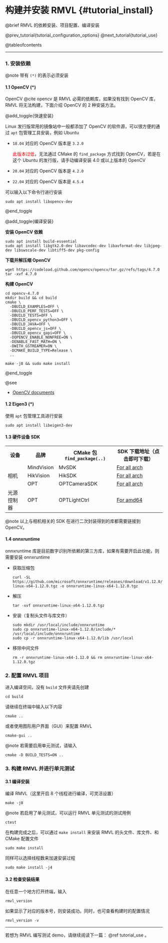 构建并安装 RMVL {#tutorial_install}
============

@brief RMVL 的依赖安装、项目配置、编译安装

@prev_tutorial{tutorial_configuration_options}
@next_tutorial{tutorial_use}

@tableofcontents

------

### 1. 安装依赖

@note 带有 `(*)` 的表示必须安装

#### 1.1 OpenCV (*)

OpenCV @cite opencv 是 RMVL 必需的依赖库，如果没有找到 OpenCV 库，RMVL 将无法构建，下面介绍 OpenCV 的 2 种安装方法。
 
@add_toggle{快速安装}

Linux 发行版常用的镜像站中一般都添加了 OpenCV 的软件源，可以很方便的通过 `apt` 包管理工具安装，例如 Ubuntu

- `18.04` 对应的 OpenCV 版本是 `3.2.0`
  
  <span style="color: red">此版本过低</span>，无法通过 CMake 的 `find_package` 方式找到 OpenCV，若是在这个 Ubuntu 的发行版，请手动编译安装 4.0 或以上版本的 OpenCV

- `20.04` 对应的 OpenCV 版本是 `4.2.0`

- `22.04` 对应的 OpenCV 版本是 `4.5.4`

可以输入以下命令行进行安装

```shell
sudo apt install libopencv-dev
```

@end_toggle

@add_toggle{编译安装}

**安装 OpenCV 依赖**

```shell
sudo apt install build-essential
sudo apt install libgtk2.0-dev libavcodec-dev libavformat-dev libjpeg-dev libswscale-dev libtiff5-dev pkg-config
```

**下载并解压缩 OpenCV**

```shell
wget https://codeload.github.com/opencv/opencv/tar.gz/refs/tags/4.7.0
tar -xvf 4.7.0
```

**构建 OpenCV**

```shell
cd opencv-4.7.0
mkdir build && cd build
cmake \
  -DBUILD_EXAMPLES=OFF \
  -DBUILD_PERF_TESTS=OFF \
  -DBUILD_TESTS=OFF \
  -DBUILD_opencv_python3=OFF \
  -DBUILD_JAVA=OFF \
  -DBUILD_opencv_js=OFF \
  -DBUILD_opencv_gapi=OFF \
  -DOPENCV_ENABLE_NONFREE=ON \
  -DENABLE_FAST_MATH=ON \
  -DWITH_GSTREAMER=ON \
  -DCMAKE_BUILD_TYPE=Release \
  ..

make -j8 && sudo make install
```

@end_toggle

@see
- [OpenCV documents](https://docs.opencv.org/4.x/)

#### 1.2 Eigen3 (*)

使用 `apt` 包管理工具进行安装

```shell
sudo apt install libeigen3-dev
```

#### 1.3 硬件设备 SDK

<table class="markdownTable">
<tr class="markdownTableHead">
  <th class="markdownTableHeadCenter">设备</th>
  <th class="markdownTableHeadCenter">品牌</th>
  <th class="markdownTableHeadCenter">CMake 包 <code>find_package(..)</code></th>
  <th class="markdownTableHeadCenter">SDK 下载地址（点击即可下载）</th></tr>
<tr class="markdownTableRowOdd">
  <td class="markdownTableBodyCenter" rowspan="3">相机</td>
  <td class="markdownTableBodyCenter">MindVision</td>
  <td class="markdownTableBodyCenter">MvSDK</td>
  <td class="markdownTableBodyCenter">
    <a href="https://www.mindvision.com.cn/uploadfiles/SDK/linuxSDK_V2.1.0.37.tar.gz">For all arch</a>
  </td></tr>
<tr class="markdownTableRowEven">
  <td class="markdownTableBodyCenter">HikVision</td>
  <td class="markdownTableBodyCenter">HikSDK</td>
  <td class="markdownTableBodyCenter">
    <a href="https://www.hikrobotics.com/cn2/source/support/software/MVS_STD_GML_V2.1.2_221208.zip">For all arch</a>
  </td></tr>
<tr class="markdownTableRowOdd">
  <td class="markdownTableBodyCenter">OPT</td>
  <td class="markdownTableBodyCenter">OPTCameraSDK</td>
  <td class="markdownTableBodyCenter">
    <a href="https://vision.scutbot.cn/files/OPTCameraDemo_Ver3.1_Linux_x86_Build20220429.run">For all arch</a>
  </td></tr>
<tr class="markdownTableRowEven">
  <td class="markdownTableBodyCenter">光源控制器</td>
  <td class="markdownTableBodyCenter">OPT</td>
  <td class="markdownTableBodyCenter">OPTLightCtrl</td>
  <td class="markdownTableBodyCenter">
    <a href="https://vision.scutbot.cn/files/opt-controller-amd64.deb">For amd64</a>
  </td></tr>
</table>
@note 以上与相机相关的 SDK 在进行二次封装得到的库都需要链接到 OpenCV。

#### 1.4 onnxruntime

onnxruntime 库是目前数字识别所依赖的第三方库，如果有需要开启此功能，则需要安装 onnxruntime

- 获取压缩包
  ```shell
  curl -SL https://github.com/microsoft/onnxruntime/releases/download/v1.12.0/onnxruntime-linux-x64-1.12.0.tgz -o onnxruntime-linux-x64-1.12.0.tgz
  ```
- 解压
  ```shell
  tar -xvf onnxruntime-linux-x64-1.12.0.tgz
  ```
- 安装（复制头文件与库文件）
  ```shell
  sudo mkdir /usr/local/include/onnxruntime
  sudo cp onnxruntime-linux-x64-1.12.0/include/* /usr/local/include/onnxruntime
  sudo cp -r onnxruntime-linux-x64-1.12.0/lib /usr/local
  ```
- 移除中间文件
  ```shell
  rm -r onnxruntime-linux-x64-1.12.0 && rm onnxruntime-linux-x64-1.12.0.tgz
  ```

### 2. 配置 RMVL 项目

进入编译空间，没有 `build` 文件夹请先创建

```shell
cd build
```

请继续在终端中输入以下内容

```shell
cmake ..
```

或者使用图形用户界面（GUI）来配置 RMVL

```shell
cmake-gui ..
```

@note
若需要启用单元测试，请输入
```shell
cmake -D BUILD_TESTS=ON ..
```

### 3. 构建 RMVL 并进行单元测试

#### 3.1 编译安装

编译 RMVL（这里开启 8 个线程进行编译，可灵活设置）

```shell
make -j8
```

@note 若启用了单元测试，可以运行 RMVL 单元测试的测试用例
```shell
ctest
```

在构建完成之后，可以通过 `make install` 来安装 RMVL 的头文件、库文件、和 CMake 配置文件

```shell
sudo make install
```

同样可以选择线程数来加速安装过程

```shell
sudo make install -j4
```

#### 3.2 检查安装结果

在任意一个地方打开终端，输入

```shell
rmvl_version
```

如果显示了对应的版本号，则安装成功。同时，也可查看构建时的配置情况

```shell
rmvl_version -v
```

------

若想为 RMVL 编写测试 demo，请继续阅读下一篇： @ref tutorial_use 。
